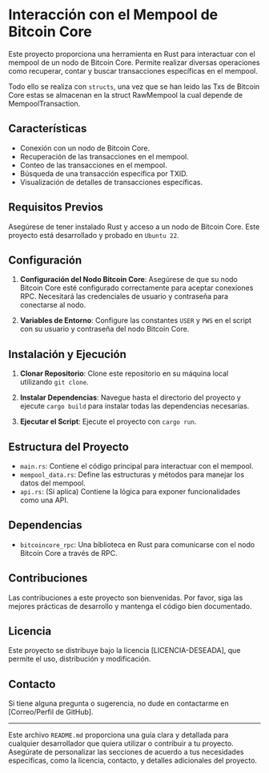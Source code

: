 # Interacción con el Mempool de Bitcoin Core

Este proyecto proporciona una herramienta en Rust para interactuar con el mempool de un nodo de Bitcoin Core. Permite realizar diversas operaciones como recuperar, contar y buscar transacciones específicas en el mempool.

Todo ello se realiza con `structs`, una vez que se han leido las Txs de Bitcoin Core estas se almacenan en la struct RawMempool la cual depende de MempoolTransaction.

## Características

- Conexión con un nodo de Bitcoin Core.
- Recuperación de las transacciones en el mempool.
- Conteo de las transacciones en el mempool.
- Búsqueda de una transacción específica por TXID.
- Visualización de detalles de transacciones específicas.

## Requisitos Previos

Asegúrese de tener instalado Rust y acceso a un nodo de Bitcoin Core. Este proyecto está desarrollado y probado en `Ubuntu 22`.

## Configuración

1. **Configuración del Nodo Bitcoin Core**: Asegúrese de que su nodo Bitcoin Core esté configurado correctamente para aceptar conexiones RPC. Necesitará las credenciales de usuario y contraseña para conectarse al nodo.

2. **Variables de Entorno**: Configure las constantes `USER` y `PWS` en el script con su usuario y contraseña del nodo Bitcoin Core.

## Instalación y Ejecución

1. **Clonar Repositorio**: Clone este repositorio en su máquina local utilizando `git clone`.

2. **Instalar Dependencias**: Navegue hasta el directorio del proyecto y ejecute `cargo build` para instalar todas las dependencias necesarias.

3. **Ejecutar el Script**: Ejecute el proyecto con `cargo run`.

## Estructura del Proyecto

- `main.rs`: Contiene el código principal para interactuar con el mempool.
- `mempool_data.rs`: Define las estructuras y métodos para manejar los datos del mempool.
- `api.rs`: (Si aplica) Contiene la lógica para exponer funcionalidades como una API.

## Dependencias

- `bitcoincore_rpc`: Una biblioteca en Rust para comunicarse con el nodo Bitcoin Core a través de RPC.

## Contribuciones

Las contribuciones a este proyecto son bienvenidas. Por favor, siga las mejores prácticas de desarrollo y mantenga el código bien documentado.

## Licencia

Este proyecto se distribuye bajo la licencia [LICENCIA-DESEADA], que permite el uso, distribución y modificación.

## Contacto

Si tiene alguna pregunta o sugerencia, no dude en contactarme en [Correo/Perfil de GitHub].

---

Este archivo `README.md` proporciona una guía clara y detallada para cualquier desarrollador que quiera utilizar o contribuir a tu proyecto. Asegúrate de personalizar las secciones de acuerdo a tus necesidades específicas, como la licencia, contacto, y detalles adicionales del proyecto.
